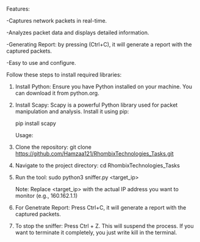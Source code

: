  

 
 Features:

  -Captures network packets in real-time.

  -Analyzes packet data and displays detailed information.

  -Generating Report: by pressing (Ctrl+C), it will generate a report with the captured packets.

  -Easy to use and configure.
  
 
 Follow these steps to install required libraries:

1. Install Python: Ensure you have Python installed on your machine. You can download it from python.org.

2. Install Scapy: Scapy is a powerful Python library used for packet manipulation and analysis. 
   Install it using pip: 
   
   pip install scapy


   Usage:

1. Clone the repository:
   git clone https://github.com/Hamzaa121/RhombixTechnologies_Tasks.git

2. Navigate to the project directory:
   cd RhombixTechnologies_Tasks

3. Run the tool:
   sudo python3 sniffer.py <target_ip>
   
   Note: Replace <target_ip> with the actual IP address you want to monitor (e.g., 160.162.1.1)

4. For Genetrate Report:
   Press Ctrl+C, it will generate a report with the captured packets.
   
5. To stop the sniffer:
   Press Ctrl + Z. This will suspend the process. If you want to terminate it completely, you just write kill in the terminal.




   
